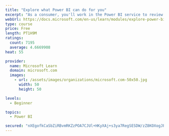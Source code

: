 ```yaml
---
title: "Explore what Power BI can do for you"
excerpt: "As a consumer, you'll work in the Power BI service to review and interact with content that has been shared with you. This module provides the foundational information that you need to work effectively in the Power BI service."
webUrl: https://docs.microsoft.com/en-us/learn/modules/explore-power-bi-service/
type: course
price: Free
length: PT1H9M
ratings:
  count: 7195
  average: 4.6669908
heat: 55

provider:
  name: Microsoft Learn
  domain: microsoft.com
  images:
    - url: /assets/images/organizations/microsoft.com-50x50.jpg
      width: 50
      height: 50

levels:
  - Beginner

topics:
  - Power BI

secured: "nXEgofkCaSbZiRBvmRKZzPOA7CJUl+HKyXAj+s3ya7RegSESDW/zZ8KOXogJPsUiozkSYAVoce3aUYWmjQDFWShS9t/ZLJ9gWlGj3IH/MQHZEYBu/oIwtjnnwBSrShf2+JPkc4991GEvnpYrVaWy9DulPz919Eu/DJZfCMzep+dHPcCwbSPzxkqhu5M1lR1tkV2zV+ejiTm3u/1SW6UZevkAALTmz4sC8NUQaJemtVzCtDeQwqDqy8DETxB4S2cEJr3Cb/+VaGUFEYemG/4nP+CBZY5kExV1IaTcUFO1xta6wttdZTxEFpXQV0K5x72gTjc0/th96de+hDr3EZVUNx4Jb1a/l5MiGSZZDgnJtRPogFJ73yYSof9GIp1Z4jgbNF4vspTecUE0BlqFtlEslSawdpqVxL5JSuHH/M5LhFo=;/BaAQ9vE6mCbOf9Z+UHhMg=="
---
```


